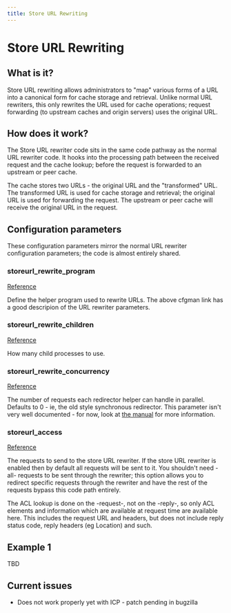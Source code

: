 ```yaml
---
title: Store URL Rewriting
---
```

# Store URL Rewriting

## What is it?

Store URL rewriting allows administrators to "map" various forms of a
URL into a canonical form for cache storage and retrieval. Unlike normal
URL rewriters, this only rewrites the URL used for cache operations;
request forwarding (to upstream caches and origin servers) uses the
original URL.

## How does it work?

The Store URL rewriter code sits in the same code pathway as the normal
URL rewriter code. It hooks into the processing path between the
received request and the cache lookup; before the request is forwarded
to an upstream or peer cache.

The cache stores two URLs - the original URL and the "transformed" URL.
The transformed URL is used for cache storage and retrieval; the
original URL is used for forwarding the request. The upstream or peer
cache will receive the original URL in the request.

## Configuration parameters

These configuration parameters mirror the normal URL rewriter
configuration parameters; the code is almost entirely shared.

### storeurl_rewrite_program

[Reference](http://www.squid-cache.org/Versions/v2/HEAD/cfgman/storeurl_rewrite_program.html)

Define the helper program used to rewrite URLs. The above cfgman link
has a good descripion of the URL rewriter parameters.

### storeurl_rewrite_children

[Reference](http://www.squid-cache.org/Versions/v2/HEAD/cfgman/storeurl_rewrite_children.html)

How many child processes to use.

### storeurl_rewrite_concurrency

[Reference](http://www.squid-cache.org/Versions/v2/HEAD/cfgman/storeurl_rewrite_concurrency.html)

The number of requests each redirector helper can handle in parallel.
Defaults to 0 - ie, the old style synchronous redirector. This parameter
isn't very well documented - for now, look at
[the manual](http://www.squid-cache.org/Versions/v2/HEAD/cfgman/url_rewrite_concurrency.html)
for more information.

### storeurl_access

[Reference](http://www.squid-cache.org/Versions/v2/HEAD/cfgman/storeurl_access.html)

The requests to send to the store URL rewriter. If the store URL
rewriter is enabled then by default all requests will be sent to it. You
shouldn't need -all- requests to be sent through the rewriter; this
option allows you to redirect specific requests through the rewriter and
have the rest of the requests bypass this code path entirely.

The ACL lookup is done on the -request-, not on the -reply-, so only ACL
elements and information which are available at request time are
available here. This includes the request URL and headers, but does not
include reply status code, reply headers (eg Location) and such.

## Example 1

TBD

## Current issues

 - Does not work properly yet with ICP - patch pending in bugzilla
